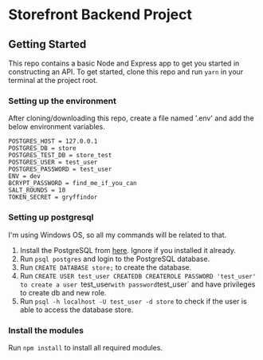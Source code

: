 # Storefront Backend Project

## Getting Started

This repo contains a basic Node and Express app to get you started in constructing an API. To get started, clone this repo and run `yarn` in your terminal at the project root.

### Setting up the environment
After cloning/downloading this repo, create a file named '.env' and add the below environment variables.

```
POSTGRES_HOST = 127.0.0.1
POSTGRES_DB = store
POSTGRES_TEST_DB = store_test
POSTGRES_USER = test_user
POSTGRES_PASSWORD = test_user
ENV = dev
BCRYPT_PASSWORD = find_me_if_you_can
SALT_ROUNDS = 10
TOKEN_SECRET = gryffindor
```

### Setting up postgresql
I'm using Windows OS, so all my commands will be related to that.

1. Install the PostgreSQL from [here](https://www.postgresql.org/download/windows). Ignore if you installed it already.
2. Run `psql postgres` and login to the PostgreSQL database.
3. Run `CREATE DATABASE store;` to create the database.
4. Run `CREATE USER test_user CREATEDB CREATEROLE PASSWORD 'test_user' to create a user `test_user` with password `test_user` and have privileges to create db and new role.
5. Run `psql -h localhost -U test_user -d store` to check if the user is able to access the database store.

### Install the modules
Run `npm install` to install all required modules.


